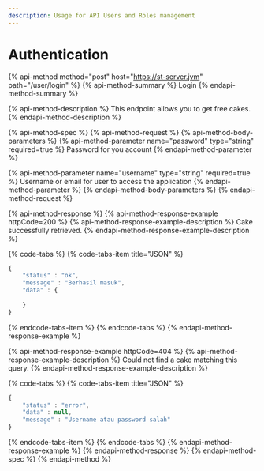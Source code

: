 ```yaml
---
description: Usage for API Users and Roles management
---
```


# Authentication

{% api-method method="post" host="https://st-server.jvm" path="/user/login" %}
{% api-method-summary %}
Login
{% endapi-method-summary %}

{% api-method-description %}
This endpoint allows you to get free cakes.
{% endapi-method-description %}

{% api-method-spec %}
{% api-method-request %}
{% api-method-body-parameters %}
{% api-method-parameter name="password" type="string" required=true %}
Password for you account
{% endapi-method-parameter %}

{% api-method-parameter name="username" type="string" required=true %}
Username or email for user to access the application
{% endapi-method-parameter %}
{% endapi-method-body-parameters %}
{% endapi-method-request %}

{% api-method-response %}
{% api-method-response-example httpCode=200 %}
{% api-method-response-example-description %}
Cake successfully retrieved.
{% endapi-method-response-example-description %}

{% code-tabs %}
{% code-tabs-item title="JSON" %}
```javascript
{
    "status" : "ok",
    "message" : "Berhasil masuk",
    "data" : {
        
    }
}
```
{% endcode-tabs-item %}
{% endcode-tabs %}
{% endapi-method-response-example %}

{% api-method-response-example httpCode=404 %}
{% api-method-response-example-description %}
Could not find a cake matching this query.
{% endapi-method-response-example-description %}

{% code-tabs %}
{% code-tabs-item title="JSON" %}
```javascript
{
    "status" : "error",
    "data" : null,
    "message" : "Username atau password salah"
}

```
{% endcode-tabs-item %}
{% endcode-tabs %}
{% endapi-method-response-example %}
{% endapi-method-response %}
{% endapi-method-spec %}
{% endapi-method %}



